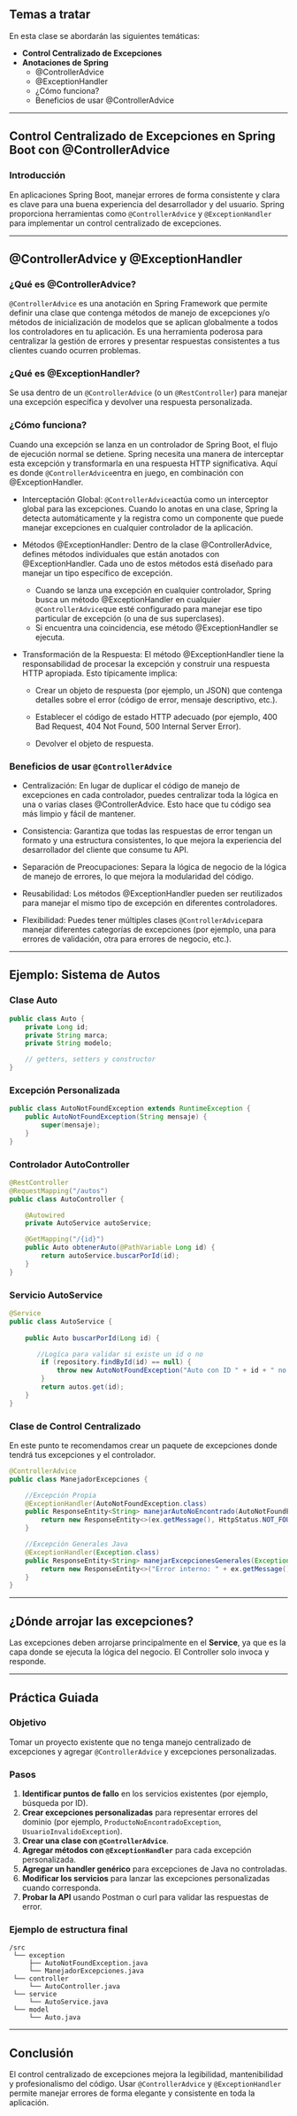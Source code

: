 ## Temas a tratar

En esta clase se abordarán las siguientes temáticas:


- **Control Centralizado de Excepciones**
- **Anotaciones de Spring**
    - @ControllerAdvice
    - @ExceptionHandler
    - ¿Cómo funciona?
    - Beneficios de usar @ControllerAdvice

---

## Control Centralizado de Excepciones en Spring Boot con @ControllerAdvice

### Introducción

En aplicaciones Spring Boot, manejar errores de forma consistente y clara es clave para una buena experiencia del desarrollador y del usuario. Spring proporciona herramientas como `@ControllerAdvice` y `@ExceptionHandler` para implementar un control centralizado de excepciones.

---

## @ControllerAdvice y @ExceptionHandler

### ¿Qué es @ControllerAdvice?

`@ControllerAdvice` es una anotación en Spring Framework que permite definir una clase que contenga métodos de manejo de excepciones y/o métodos de inicialización de modelos que se aplican globalmente a todos los controladores en tu aplicación. Es una herramienta poderosa para centralizar la gestión de errores y presentar respuestas consistentes a tus clientes cuando ocurren problemas.

### ¿Qué es @ExceptionHandler?

Se usa dentro de un `@ControllerAdvice` (o un `@RestController`) para manejar una excepción específica y devolver una respuesta personalizada.

### ¿Cómo funciona?

Cuando una excepción se lanza en un controlador de Spring Boot, el flujo de ejecución normal se detiene. Spring necesita una manera de interceptar esta excepción y transformarla en una respuesta HTTP significativa. Aquí es donde `@ControllerAdvice`entra en juego, en combinación con @ExceptionHandler.

- Interceptación Global: `@ControllerAdvice`actúa como un interceptor global para las excepciones. Cuando lo anotas en una clase, Spring la detecta automáticamente y la registra como un componente que puede manejar excepciones en cualquier controlador de la aplicación.
- Métodos @ExceptionHandler: Dentro de la clase @ControllerAdvice, defines métodos individuales que están anotados con @ExceptionHandler. Cada uno de estos métodos está diseñado para manejar un tipo específico de excepción.

    - Cuando se lanza una excepción en cualquier controlador, Spring busca un método @ExceptionHandler en cualquier `@ControllerAdvice`que esté configurado para manejar ese tipo particular de excepción (o una de sus superclases).
    - Si encuentra una coincidencia, ese método @ExceptionHandler se ejecuta.

- Transformación de la Respuesta: El método @ExceptionHandler tiene la responsabilidad de procesar la excepción y construir una respuesta HTTP apropiada. Esto típicamente implica:
    - Crear un objeto de respuesta (por ejemplo, un JSON) que contenga detalles sobre el error (código de error, mensaje descriptivo, etc.).

    - Establecer el código de estado HTTP adecuado (por ejemplo, 400 Bad Request, 404 Not Found, 500 Internal Server Error).
    - Devolver el objeto de respuesta.

### Beneficios de usar `@ControllerAdvice`
- Centralización: En lugar de duplicar el código de manejo de excepciones en cada controlador, puedes centralizar toda la lógica en una o varias clases @ControllerAdvice. Esto hace que tu código sea más limpio y fácil de mantener.

- Consistencia: Garantiza que todas las respuestas de error tengan un formato y una estructura consistentes, lo que mejora la experiencia del desarrollador del cliente que consume tu API.
- Separación de Preocupaciones: Separa la lógica de negocio de la lógica de manejo de errores, lo que mejora la modularidad del código.

- Reusabilidad: Los métodos @ExceptionHandler pueden ser reutilizados para manejar el mismo tipo de excepción en diferentes controladores.

- Flexibilidad: Puedes tener múltiples clases `@ControllerAdvice`para manejar diferentes categorías de excepciones (por ejemplo, una para errores de validación, otra para errores de negocio, etc.).
---

## Ejemplo: Sistema de Autos

### Clase Auto

```java
public class Auto {
    private Long id;
    private String marca;
    private String modelo;

    // getters, setters y constructor
}
```

### Excepción Personalizada

```java
public class AutoNotFoundException extends RuntimeException {
    public AutoNotFoundException(String mensaje) {
        super(mensaje);
    }
}
```

### Controlador AutoController

```java
@RestController
@RequestMapping("/autos")
public class AutoController {

    @Autowired
    private AutoService autoService;

    @GetMapping("/{id}")
    public Auto obtenerAuto(@PathVariable Long id) {
        return autoService.buscarPorId(id);
    }
}
```

### Servicio AutoService

```java
@Service
public class AutoService {
   
    public Auto buscarPorId(Long id) {

       //Logíca para validar si existe un id o no
        if (repository.findById(id) == null) {
            throw new AutoNotFoundException("Auto con ID " + id + " no encontrado");
        }
        return autos.get(id);
    }
}
```

### Clase de Control Centralizado

En este punto te recomendamos crear un paquete de excepciones donde tendrá tus excepciones y el controlador.

```java
@ControllerAdvice
public class ManejadorExcepciones {

    //Excepción Propia
    @ExceptionHandler(AutoNotFoundException.class)
    public ResponseEntity<String> manejarAutoNoEncontrado(AutoNotFoundException ex) {
        return new ResponseEntity<>(ex.getMessage(), HttpStatus.NOT_FOUND);
    }

    //Excepción Generales Java
    @ExceptionHandler(Exception.class)
    public ResponseEntity<String> manejarExcepcionesGenerales(Exception ex) {
        return new ResponseEntity<>("Error interno: " + ex.getMessage(), HttpStatus.INTERNAL_SERVER_ERROR);
    }
}
```

---

## ¿Dónde arrojar las excepciones?

Las excepciones deben arrojarse principalmente en el **Service**, ya que es la capa donde se ejecuta la lógica del negocio. El Controller solo invoca y responde.

---

## Práctica Guiada

### Objetivo

Tomar un proyecto existente que no tenga manejo centralizado de excepciones y agregar `@ControllerAdvice` y excepciones personalizadas.

### Pasos

1. **Identificar puntos de fallo** en los servicios existentes (por ejemplo, búsqueda por ID).
2. **Crear excepciones personalizadas** para representar errores del dominio (por ejemplo, `ProductoNoEncontradoException`, `UsuarioInvalidoException`).
3. **Crear una clase con `@ControllerAdvice`**.
4. **Agregar métodos con `@ExceptionHandler`** para cada excepción personalizada.
5. **Agregar un handler genérico** para excepciones de Java no controladas.
6. **Modificar los servicios** para lanzar las excepciones personalizadas cuando corresponda.
7. **Probar la API** usando Postman o curl para validar las respuestas de error.

### Ejemplo de estructura final

```
/src
 └── exception
     ├── AutoNotFoundException.java
     └── ManejadorExcepciones.java
 └── controller
     └── AutoController.java
 └── service
     └── AutoService.java
 └── model
     └── Auto.java
```

---

## Conclusión

El control centralizado de excepciones mejora la legibilidad, mantenibilidad y profesionalismo del código. Usar `@ControllerAdvice` y `@ExceptionHandler` permite manejar errores de forma elegante y consistente en toda la aplicación.
